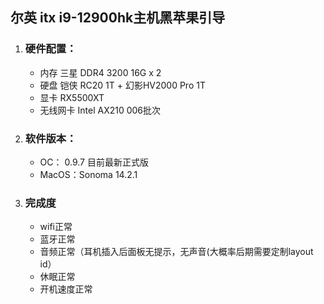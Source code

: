 ## 尔英 itx i9-12900hk主机黑苹果引导 
1. ### 硬件配置：
   - 内存 三星 DDR4 3200 16G x 2
   - 硬盘 铠侠 RC20 1T + 幻影HV2000 Pro 1T
   - 显卡 RX5500XT
   - 无线网卡 Intel AX210 006批次
     
3. ### 软件版本：
   - OC： 0.9.7 目前最新正式版
   - MacOS：Sonoma 14.2.1
  
4. ### 完成度
   - wifi正常
   - 蓝牙正常
   - 音频正常（耳机插入后面板无提示，无声音(大概率后期需要定制layout id）
   - 休眠正常
   - 开机速度正常

